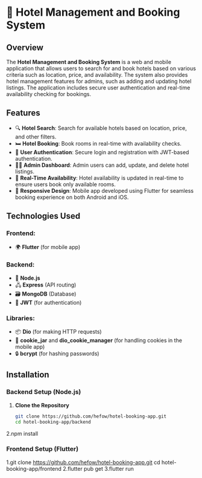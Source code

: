 # 🏨 Hotel Management and Booking System

## Overview
The **Hotel Management and Booking System** is a web and mobile application that allows users to search for and book hotels based on various criteria such as location, price, and availability. The system also provides hotel management features for admins, such as adding and updating hotel listings. The application includes secure user authentication and real-time availability checking for bookings.

## Features

- 🔍 **Hotel Search**: Search for available hotels based on location, price, and other filters.
- 🛏️ **Hotel Booking**: Book rooms in real-time with availability checks.
- 🔐 **User Authentication**: Secure login and registration with JWT-based authentication.
- 👨‍💼 **Admin Dashboard**: Admin users can add, update, and delete hotel listings.
- 📅 **Real-Time Availability**: Hotel availability is updated in real-time to ensure users book only available rooms.
- 📱 **Responsive Design**: Mobile app developed using Flutter for seamless booking experience on both Android and iOS.

## Technologies Used

### Frontend:
- 🌍 **Flutter** (for mobile app)

### Backend:
- 🚀 **Node.js**
- 🖧 **Express** (API routing)
- 🗃️ **MongoDB** (Database)
- 🔑 **JWT** (for authentication)

### Libraries:
- 📦 **Dio** (for making HTTP requests)
- 🍪 **cookie_jar** and **dio_cookie_manager** (for handling cookies in the mobile app)
- 🔒 **bcrypt** (for hashing passwords)

## Installation

### Backend Setup (Node.js)

1. **Clone the Repository**
   ```bash
   git clone https://github.com/hefow/hotel-booking-app.git
   cd hotel-booking-app/backend
2.npm install
### Frontend Setup (Flutter)
   1.git clone https://github.com/hefow/hotel-booking-app.git
      cd hotel-booking-app/frontend
   2.flutter pub get
   3.flutter run

   


